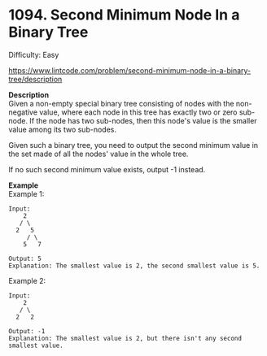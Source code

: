 # 1094. Second Minimum Node In a Binary Tree

Difficulty: Easy

https://www.lintcode.com/problem/second-minimum-node-in-a-binary-tree/description

**Description**  
Given a non-empty special binary tree consisting of nodes with the non-negative value, where each node in this tree has exactly two or zero sub-node. If the node has two sub-nodes, then this node's value is the smaller value among its two sub-nodes.

Given such a binary tree, you need to output the second minimum value in the set made of all the nodes' value in the whole tree.

If no such second minimum value exists, output -1 instead.

**Example**  
Example 1:
```
Input: 
    2
   / \
  2   5
     / \
    5   7

Output: 5
Explanation: The smallest value is 2, the second smallest value is 5.
```
Example 2:
```
Input: 
    2
   / \
  2   2

Output: -1
Explanation: The smallest value is 2, but there isn't any second smallest value.
```
